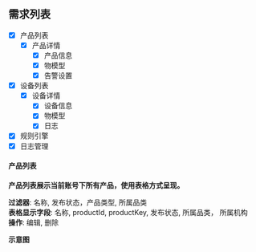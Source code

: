 ## 需求列表

- [x] 产品列表
    - [x] 产品详情
        - [x] 产品信息
        - [x] 物模型
        - [x] 告警设置
- [x] 设备列表
    - [x] 设备详情
        - [x] 设备信息
        - [x] 物模型
        - [x] 日志
- [x] 规则引擎
- [x] 日志管理

#### 产品列表
**产品列表展示当前账号下所有产品，使用表格方式呈现。**  

**过滤器**: 名称, 发布状态，产品类型, 所属品类  
**表格显示字段**: 名称, productId, productKey, 发布状态, 所属品类， 所属机构  
**操作**: 编辑, 删除  

**示意图**

